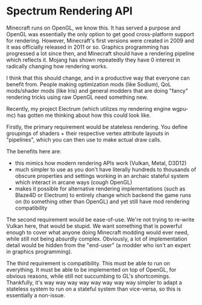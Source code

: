 # Spectrum Rendering API

Minecraft runs on OpenGL, we know this. It has served a purpose and OpenGL was essentially the only option to get good cross-platform support for rendering. However, Minecraft's first versions were created in 2009 and it was officially released in 2011 or so. Graphics programming has progressed a lot since then, and Minecraft should have a rendering pipeline which reflects it. Mojang has shown repeatedly they have 0 interest in radically changing how rendering works.

I think that this should change, and in a productive way that everyone can benefit from. People making optimization mods (like Sodium), QoL mods/shader mods (like Iris) and general modders that are doing "fancy" rendering tricks using raw OpenGL need something new.

Recently, my project Electrum (which utilizes my rendering engine wgpu-mc) has gotten me thinking about how this could look like.

Firstly, the primary requirement would be stateless rendering. 
You define groupings of shaders + their respective vertex attribute layouts in "pipelines", which you can then use to make actual draw calls. 

The benefits here are:

- this mimics how modern rendering APIs work (Vulkan, Metal, D3D12)
- much simpler to use as you don't have literally hundreds to thousands of obscure properties and settings working in an archaic stateful system which interact in arcane ways (cough OpenGL)
- makes it possible for alternative rendering implementations (such as Blaze4D or Electrum) to entirely change which backend the game runs on (to something other than OpenGL) and yet still have mod rendering compatibility

The second requirement would be ease-of-use. We're not trying to re-write Vulkan here, that would be stupid. We want something that is powerful enough to cover what anyone doing Minecraft modding would ever need, while still not being absurdly complex. Obviously, a lot of implementation detail would be hidden from the "end-user" (a modder who isn't an expert in graphics programming).

The third requirement is compatibility. This must be able to run on everything. 
It must be able to be implemented on top of OpenGL, for obvious reasons, while still not succumbing to GL's shortcomings. 
Thankfully, it's way way way way way way way way simpler to adapt a stateless system to run on a stateful system than vice-versa, so this is essentially a non-issue.